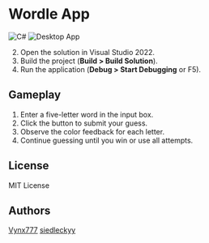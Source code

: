 # Wordle App
![C#](https://img.shields.io/badge/Language-C%23-blue)
![Desktop App](https://img.shields.io/badge/Type-Destkop_App-green)

2. Open the solution in Visual Studio 2022.
3. Build the project (__Build > Build Solution__).
4. Run the application (__Debug > Start Debugging__ or F5).

## Gameplay

1. Enter a five-letter word in the input box.
2. Click the button to submit your guess.
3. Observe the color feedback for each letter.
4. Continue guessing until you win or use all attempts.

## License

MIT License

## Authors

[Vynx777](https://github.com/Vynx777)
[siedleckyy](https://github.com/siedleckyy)
